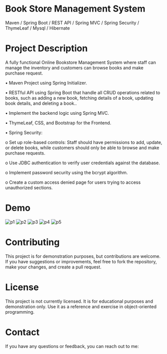 # Book Store Management System
Maven / Spring Boot / REST API / Spring MVC / Spring Security / ThymeLeaf / Mysql / Hibernate

# Project Description
A fully functional Online Bookstore Management System where staff can manage the inventory and customers can browse books and make purchase request.

•	Maven Project using Spring Initializer. 

•	RESTful API using Spring Boot that handle all CRUD operations related to books, such as adding a new book, fetching details of a book, updating book details, and deleting a book.. 

•	Implement the backend logic using Spring MVC. 

•	ThymeLeaf, CSS, and Bootstrap for the Frontend. 

•	Spring Security:

  o Set up role-based controls: Staff should have permissions to add, update, or delete books, while customers should only be able to browse and make purchase requests.
  
  o Use JDBC authentication to verify user credentials against the database.
  
  o Implement password security using the bcrypt algorithm.
  
  o Create a custom access denied page for users trying to access unauthorized sections.

# Demo
![p1](https://github.com/user-attachments/assets/0ba3c8c4-b1b7-4f55-988f-b584921eef2c)
![p2](https://github.com/user-attachments/assets/05439049-beb0-41de-b29c-c1fec9b22140)
![p3](https://github.com/user-attachments/assets/0cb7bb2c-1df6-45ef-96a3-94bbd246715b)
![p4](https://github.com/user-attachments/assets/585469df-de5b-44db-84c3-0061eb0841e4)
![p5](https://github.com/user-attachments/assets/f333c860-1615-4db3-9741-2b893a031070)


# Contributing
This project is for demonstration purposes, but contributions are welcome. If you have suggestions or improvements, feel free to fork the repository, make your changes, and create a pull request.

# License
This project is not currently licensed. It is for educational purposes and demonstration only. Use it as a reference and exercise in object-oriented programming.

# Contact
If you have any questions or feedback, you can reach out to me:
